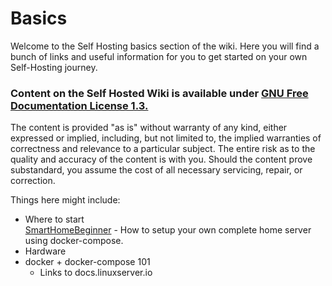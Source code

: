 # Basics

Welcome to the Self Hosting basics section of the wiki. Here you will find a bunch of links and useful information for you to get started on your own Self-Hosting journey.

### Content on the Self Hosted Wiki is available under [GNU Free Documentation License 1.3.](http://www.gnu.org/licenses/fdl-1.3.html)

The content is provided "as is" without warranty of any kind, either expressed or implied, including, but not limited to, the implied warranties of correctness and relevance to a particular subject. The entire risk as to the quality and accuracy of the content is with you. Should the content prove substandard, you assume the cost of all necessary servicing, repair, or correction.

Things here might include:

* Where to start<br>
  [SmartHomeBeginner](https://www.smarthomebeginner.com/) - How to setup your own complete home server using docker-compose.
* Hardware
* docker + docker-compose 101
  * Links to docs.linuxserver.io
